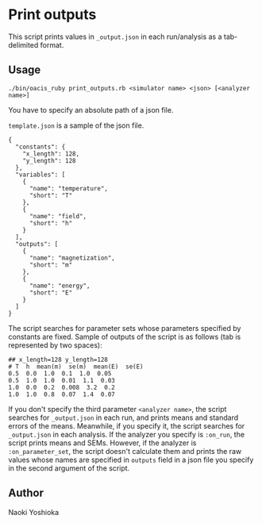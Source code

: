 # Print outputs

This script prints values in `_output.json` in each run/analysis as a tab-delimited format.

## Usage

```
./bin/oacis_ruby print_outputs.rb <simulator name> <json> [<analyzer name>]
```

You have to specify an absolute path of a json file.

`template.json` is a sample of the json file.

```
{
  "constants": {
    "x_length": 128,
    "y_length": 128
  },
  "variables": [
    {
      "name": "temperature",
      "short": "T"
    },
    {
      "name": "field",
      "short": "h"
    }
  ],
  "outputs": [
    {
      "name": "magnetization",
      "short": "m"
    },
    {
      "name": "energy",
      "short": "E"
    }
  ]
}
```

The script searches for parameter sets whose parameters specified by constants are fixed. Sample of outputs of the script is as follows (tab is represented by two spaces):

```
## x_length=128 y_length=128
# T  h  mean(m)  se(m)  mean(E)  se(E)
0.5  0.0  1.0  0.1  1.0  0.05
0.5  1.0  1.0  0.01  1.1  0.03
1.0  0.0  0.2  0.008  3.2  0.2
1.0  1.0  0.8  0.07  1.4  0.07
```

If you don't specify the third parameter `<analyzer name>`, the script searches for `_output.json` in each run, and prints means and standard errors of the means. Meanwhile, if you specify it, the script searches for `_output.json` in each analysis. If the analyzer you specify is `:on_run`, the script prints means and SEMs. However, if the analyzer is `:on_parameter_set`, the script doesn't calculate them and prints the raw values whose names are specified in `outputs` field in a json file you specify in the second argument of the script.

## Author

Naoki Yoshioka

